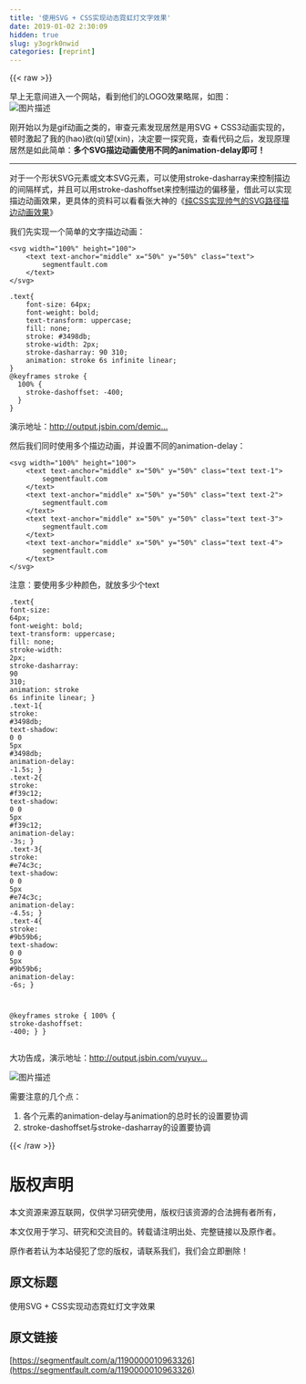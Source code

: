 ```yaml
---
title: '使用SVG + CSS实现动态霓虹灯文字效果' 
date: 2019-01-02 2:30:09
hidden: true
slug: y3ogrk0nwid
categories: [reprint]
---
```


{{< raw >}}

                    
<p>早上无意间进入一个网站，看到他们的LOGO效果略屌，如图：<br><span class="img-wrap"><img data-src="/img/bVT9At?w=420&amp;h=172" src="https://static.alili.tech/img/bVT9At?w=420&amp;h=172" alt="图片描述" title="图片描述" style="cursor: pointer; display: inline;"></span></p>
<p>刚开始以为是gif动画之类的，审查元素发现居然是用SVG + CSS3动画实现的，顿时激起了我的(hao)欲(qi)望(xin)，决定要一探究竟，查看代码之后，发现原理居然是如此简单：<strong>多个SVG描边动画使用不同的animation-delay即可！</strong></p>
<hr>
<p>对于一个形状SVG元素或文本SVG元素，可以使用stroke-dasharray来控制描边的间隔样式，并且可以用stroke-dashoffset来控制描边的偏移量，借此可以实现描边动画效果，更具体的资料可以看看张大神的《<a href="http://www.zhangxinxu.com/wordpress/2014/04/animateion-line-drawing-svg-path-%E5%8A%A8%E7%94%BB-%E8%B7%AF%E5%BE%84/" rel="nofollow noreferrer" target="_blank">纯CSS实现帅气的SVG路径描边动画效果</a>》</p>
<p>我们先实现一个简单的文字描边动画：</p>
<div class="widget-codetool" style="display:none;">
      <div class="widget-codetool--inner">
      <span class="selectCode code-tool" data-toggle="tooltip" data-placement="top" title="" data-original-title="全选"></span>
      <span type="button" class="copyCode code-tool" data-toggle="tooltip" data-placement="top" data-clipboard-text="<svg width=&quot;100%&quot; height=&quot;100&quot;>
    <text text-anchor=&quot;middle&quot; x=&quot;50%&quot; y=&quot;50%&quot; class=&quot;text&quot;>
        segmentfault.com
    </text>
</svg> " title="" data-original-title="复制"></span>
      <span type="button" class="saveToNote code-tool" data-toggle="tooltip" data-placement="top" title="" data-original-title="放进笔记"></span>
      </div>
      </div><pre class="xml hljs"><code class="html"><span class="hljs-tag">&lt;<span class="hljs-name">svg</span> <span class="hljs-attr">width</span>=<span class="hljs-string">"100%"</span> <span class="hljs-attr">height</span>=<span class="hljs-string">"100"</span>&gt;</span>
    <span class="hljs-tag">&lt;<span class="hljs-name">text</span> <span class="hljs-attr">text-anchor</span>=<span class="hljs-string">"middle"</span> <span class="hljs-attr">x</span>=<span class="hljs-string">"50%"</span> <span class="hljs-attr">y</span>=<span class="hljs-string">"50%"</span> <span class="hljs-attr">class</span>=<span class="hljs-string">"text"</span>&gt;</span>
        segmentfault.com
    <span class="hljs-tag">&lt;/<span class="hljs-name">text</span>&gt;</span>
<span class="hljs-tag">&lt;/<span class="hljs-name">svg</span>&gt;</span> </code></pre>
<div class="widget-codetool" style="display:none;">
      <div class="widget-codetool--inner">
      <span class="selectCode code-tool" data-toggle="tooltip" data-placement="top" title="" data-original-title="全选"></span>
      <span type="button" class="copyCode code-tool" data-toggle="tooltip" data-placement="top" data-clipboard-text=".text{
    font-size: 64px;
    font-weight: bold;
    text-transform: uppercase;
    fill: none;
    stroke: #3498db;
    stroke-width: 2px;
    stroke-dasharray: 90 310;
    animation: stroke 6s infinite linear;
}
@keyframes stroke {
  100% {
    stroke-dashoffset: -400;
  }
}" title="" data-original-title="复制"></span>
      <span type="button" class="saveToNote code-tool" data-toggle="tooltip" data-placement="top" title="" data-original-title="放进笔记"></span>
      </div>
      </div><pre class="css hljs"><code class="css"><span class="hljs-selector-class">.text</span>{
    <span class="hljs-attribute">font-size</span>: <span class="hljs-number">64px</span>;
    <span class="hljs-attribute">font-weight</span>: bold;
    <span class="hljs-attribute">text-transform</span>: uppercase;
    <span class="hljs-attribute">fill</span>: none;
    <span class="hljs-attribute">stroke</span>: <span class="hljs-number">#3498db</span>;
    <span class="hljs-attribute">stroke-width</span>: <span class="hljs-number">2px</span>;
    <span class="hljs-attribute">stroke-dasharray</span>: <span class="hljs-number">90</span> <span class="hljs-number">310</span>;
    <span class="hljs-attribute">animation</span>: stroke <span class="hljs-number">6s</span> infinite linear;
}
@<span class="hljs-keyword">keyframes</span> stroke {
  100% {
    <span class="hljs-attribute">stroke-dashoffset</span>: -<span class="hljs-number">400</span>;
  }
}</code></pre>
<p>演示地址：<a href="http://output.jsbin.com/demiculoqe" rel="nofollow noreferrer" target="_blank">http://output.jsbin.com/demic...</a></p>
<p>然后我们同时使用多个描边动画，并设置不同的animation-delay：</p>
<div class="widget-codetool" style="display:none;">
      <div class="widget-codetool--inner">
      <span class="selectCode code-tool" data-toggle="tooltip" data-placement="top" title="" data-original-title="全选"></span>
      <span type="button" class="copyCode code-tool" data-toggle="tooltip" data-placement="top" data-clipboard-text="<svg width=&quot;100%&quot; height=&quot;100&quot;>
    <text text-anchor=&quot;middle&quot; x=&quot;50%&quot; y=&quot;50%&quot; class=&quot;text text-1&quot;>
        segmentfault.com
    </text>
    <text text-anchor=&quot;middle&quot; x=&quot;50%&quot; y=&quot;50%&quot; class=&quot;text text-2&quot;>
        segmentfault.com
    </text>
    <text text-anchor=&quot;middle&quot; x=&quot;50%&quot; y=&quot;50%&quot; class=&quot;text text-3&quot;>
        segmentfault.com
    </text>
    <text text-anchor=&quot;middle&quot; x=&quot;50%&quot; y=&quot;50%&quot; class=&quot;text text-4&quot;>
        segmentfault.com
    </text>
</svg> " title="" data-original-title="复制"></span>
      <span type="button" class="saveToNote code-tool" data-toggle="tooltip" data-placement="top" title="" data-original-title="放进笔记"></span>
      </div>
      </div><pre class="xml hljs"><code class="html"><span class="hljs-tag">&lt;<span class="hljs-name">svg</span> <span class="hljs-attr">width</span>=<span class="hljs-string">"100%"</span> <span class="hljs-attr">height</span>=<span class="hljs-string">"100"</span>&gt;</span>
    <span class="hljs-tag">&lt;<span class="hljs-name">text</span> <span class="hljs-attr">text-anchor</span>=<span class="hljs-string">"middle"</span> <span class="hljs-attr">x</span>=<span class="hljs-string">"50%"</span> <span class="hljs-attr">y</span>=<span class="hljs-string">"50%"</span> <span class="hljs-attr">class</span>=<span class="hljs-string">"text text-1"</span>&gt;</span>
        segmentfault.com
    <span class="hljs-tag">&lt;/<span class="hljs-name">text</span>&gt;</span>
    <span class="hljs-tag">&lt;<span class="hljs-name">text</span> <span class="hljs-attr">text-anchor</span>=<span class="hljs-string">"middle"</span> <span class="hljs-attr">x</span>=<span class="hljs-string">"50%"</span> <span class="hljs-attr">y</span>=<span class="hljs-string">"50%"</span> <span class="hljs-attr">class</span>=<span class="hljs-string">"text text-2"</span>&gt;</span>
        segmentfault.com
    <span class="hljs-tag">&lt;/<span class="hljs-name">text</span>&gt;</span>
    <span class="hljs-tag">&lt;<span class="hljs-name">text</span> <span class="hljs-attr">text-anchor</span>=<span class="hljs-string">"middle"</span> <span class="hljs-attr">x</span>=<span class="hljs-string">"50%"</span> <span class="hljs-attr">y</span>=<span class="hljs-string">"50%"</span> <span class="hljs-attr">class</span>=<span class="hljs-string">"text text-3"</span>&gt;</span>
        segmentfault.com
    <span class="hljs-tag">&lt;/<span class="hljs-name">text</span>&gt;</span>
    <span class="hljs-tag">&lt;<span class="hljs-name">text</span> <span class="hljs-attr">text-anchor</span>=<span class="hljs-string">"middle"</span> <span class="hljs-attr">x</span>=<span class="hljs-string">"50%"</span> <span class="hljs-attr">y</span>=<span class="hljs-string">"50%"</span> <span class="hljs-attr">class</span>=<span class="hljs-string">"text text-4"</span>&gt;</span>
        segmentfault.com
    <span class="hljs-tag">&lt;/<span class="hljs-name">text</span>&gt;</span>
<span class="hljs-tag">&lt;/<span class="hljs-name">svg</span>&gt;</span> </code></pre>
<p>注意：要使用多少种颜色，就放多少个text</p>
<div class="widget-codetool" style="display:none;">
      <div class="widget-codetool--inner">
      <span class="selectCode code-tool" data-toggle="tooltip" data-placement="top" title="" data-original-title="全选"></span>
      <span type="button" class="copyCode code-tool" data-toggle="tooltip" data-placement="top" data-clipboard-text=".text{
    font-size: 64px;
    font-weight: bold;
    text-transform: uppercase;
    fill: none;
    stroke-width: 2px;
    stroke-dasharray: 90 310;
    animation: stroke 6s infinite linear;
}
.text-1{
    stroke: #3498db;
    text-shadow: 0 0 5px #3498db;
    animation-delay: -1.5s;
}
.text-2{
    stroke: #f39c12;
    text-shadow: 0 0 5px #f39c12;
    animation-delay: -3s;
}
.text-3{
    stroke: #e74c3c;
    text-shadow: 0 0 5px #e74c3c;
    animation-delay: -4.5s;
}
.text-4{
    stroke: #9b59b6;
    text-shadow: 0 0 5px #9b59b6;
    animation-delay: -6s;
}

@keyframes stroke {
  100% {
    stroke-dashoffset: -400;
  }
}" title="" data-original-title="复制"></span>
      <span type="button" class="saveToNote code-tool" data-toggle="tooltip" data-placement="top" title="" data-original-title="放进笔记"></span>
      </div>
      </div><pre class="css hljs"><code class="css"><span class="hljs-selector-class">.text</span>{
    <span class="hljs-attribute">font-size</span>: <span class="hljs-number">64px</span>;
    <span class="hljs-attribute">font-weight</span>: bold;
    <span class="hljs-attribute">text-transform</span>: uppercase;
    <span class="hljs-attribute">fill</span>: none;
    <span class="hljs-attribute">stroke-width</span>: <span class="hljs-number">2px</span>;
    <span class="hljs-attribute">stroke-dasharray</span>: <span class="hljs-number">90</span> <span class="hljs-number">310</span>;
    <span class="hljs-attribute">animation</span>: stroke <span class="hljs-number">6s</span> infinite linear;
}
<span class="hljs-selector-class">.text-1</span>{
    <span class="hljs-attribute">stroke</span>: <span class="hljs-number">#3498db</span>;
    <span class="hljs-attribute">text-shadow</span>: <span class="hljs-number">0</span> <span class="hljs-number">0</span> <span class="hljs-number">5px</span> <span class="hljs-number">#3498db</span>;
    <span class="hljs-attribute">animation-delay</span>: -<span class="hljs-number">1.5s</span>;
}
<span class="hljs-selector-class">.text-2</span>{
    <span class="hljs-attribute">stroke</span>: <span class="hljs-number">#f39c12</span>;
    <span class="hljs-attribute">text-shadow</span>: <span class="hljs-number">0</span> <span class="hljs-number">0</span> <span class="hljs-number">5px</span> <span class="hljs-number">#f39c12</span>;
    <span class="hljs-attribute">animation-delay</span>: -<span class="hljs-number">3s</span>;
}
<span class="hljs-selector-class">.text-3</span>{
    <span class="hljs-attribute">stroke</span>: <span class="hljs-number">#e74c3c</span>;
    <span class="hljs-attribute">text-shadow</span>: <span class="hljs-number">0</span> <span class="hljs-number">0</span> <span class="hljs-number">5px</span> <span class="hljs-number">#e74c3c</span>;
    <span class="hljs-attribute">animation-delay</span>: -<span class="hljs-number">4.5s</span>;
}
<span class="hljs-selector-class">.text-4</span>{
    <span class="hljs-attribute">stroke</span>: <span class="hljs-number">#9b59b6</span>;
    <span class="hljs-attribute">text-shadow</span>: <span class="hljs-number">0</span> <span class="hljs-number">0</span> <span class="hljs-number">5px</span> <span class="hljs-number">#9b59b6</span>;
    <span class="hljs-attribute">animation-delay</span>: -<span class="hljs-number">6s</span>;
}

@<span class="hljs-keyword">keyframes</span> stroke {
  100% {
    <span class="hljs-attribute">stroke-dashoffset</span>: -<span class="hljs-number">400</span>;
  }
}</code></pre>
<p>大功告成，演示地址：<a href="http://output.jsbin.com/vuyuvojiro" rel="nofollow noreferrer" target="_blank">http://output.jsbin.com/vuyuv...</a></p>
<p><span class="img-wrap"><img data-src="/img/bVUadG?w=419&amp;h=85" src="https://static.alili.tech/img/bVUadG?w=419&amp;h=85" alt="图片描述" title="图片描述" style="cursor: pointer; display: inline;"></span></p>
<p>需要注意的几个点：</p>
<ol>
<li>各个元素的animation-delay与animation的总时长的设置要协调</li>
<li>stroke-dashoffset与stroke-dasharray的设置要协调</li>
</ol>

                
{{< /raw >}}

# 版权声明
本文资源来源互联网，仅供学习研究使用，版权归该资源的合法拥有者所有，

本文仅用于学习、研究和交流目的。转载请注明出处、完整链接以及原作者。

原作者若认为本站侵犯了您的版权，请联系我们，我们会立即删除！

## 原文标题
使用SVG + CSS实现动态霓虹灯文字效果

## 原文链接
[https://segmentfault.com/a/1190000010963326](https://segmentfault.com/a/1190000010963326)

